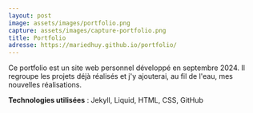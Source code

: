 ```yaml
---
layout: post
image: assets/images/portfolio.png
capture: assets/images/capture-portfolio.png
title: Portfolio
adresse: https://mariedhuy.github.io/portfolio/
---
```


Ce portfolio est un site web personnel développé en septembre 2024. Il regroupe les projets déjà réalisés et j'y ajouterai, au fil de l'eau, mes nouvelles réalisations.

**Technologies utilisées** : Jekyll, Liquid, HTML, CSS, GitHub
